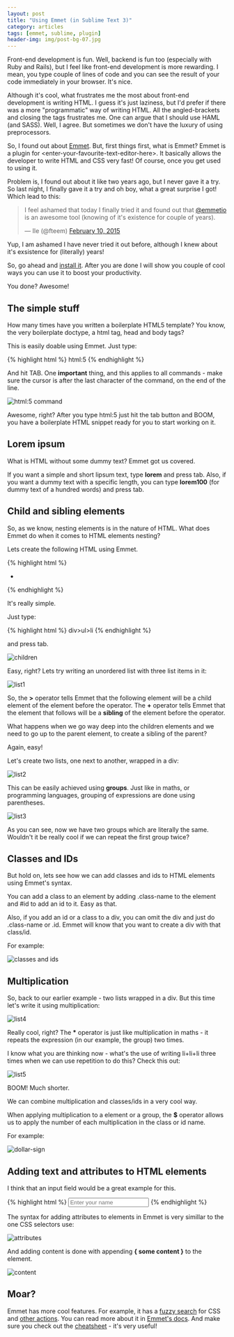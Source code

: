 ```yaml
---
layout: post
title: "Using Emmet (in Sublime Text 3)"
category: articles
tags: [emmet, sublime, plugin]
header-img: img/post-bg-07.jpg
---
```


Front-end development is fun. Well, backend is fun too (especially with Ruby and Rails), but I feel like
front-end development is more rewarding. I mean, you type couple of lines of code and you can see the result of
your code immediately in your browser. It's nice.

Although it's cool, what frustrates me the most about front-end development is writing HTML.
I guess it's just laziness, but I'd prefer if there was a more "programmatic" way of writing HTML.
All the angled-brackets and closing the tags frustrates me. One can argue that I should use HAML (and SASS). Well, I agree. But sometimes we don't have the luxury of using preprocessors.

So, I found out about [Emmet](http://emmet.io).
But, first things first, what is Emmet?
Emmet is a plugin for \<enter-your-favourite-text-editor-here\>.
It basically allows the developer to write HTML and CSS very fast!
Of course, once you get used to using it.

Problem is, I found out about it like two years ago, but I never gave it a try.
So last night, I finally gave it a try and oh boy, what a great surprise I got! Which lead to this:

<blockquote class="twitter-tweet" lang="en"><p>I feel ashamed that today I finally tried it and found out that <a href="https://twitter.com/emmetio">@emmetio</a> is an awesome tool (knowing of it&#39;s existence for couple of years).</p>&mdash; Ile (@fteem) <a href="https://twitter.com/fteem/status/564948599512264704">February 10, 2015</a></blockquote>
<script async src="//platform.twitter.com/widgets.js" charset="utf-8"></script>

Yup, I am ashamed I have never tried it out before, although I knew about it's exsistence
for (literally) years!

So, go ahead and [install it](http://emmet.io/download/).
After you are done I will show you couple of cool ways you can use it to boost your productivity.

You done? Awesome!

## The simple stuff

How many times have you written a boilerplate HTML5 template?
You know, the very boilerplate doctype, a html tag, head and body tags?

This is easily doable using Emmet. Just type:

{% highlight html %}
html:5
{% endhighlight %}

And hit TAB. One **important** thing, and this applies to all commands - make sure
the cursor is after the last character of the command, on the end of the line.

![html:5 command](http://i.imgur.com/nhlDnqd.gif)

Awesome, right? After you type html:5 just hit the tab button and BOOM, you have a boilerplate HTML snippet
ready for you to start working on it.

## Lorem ipsum
What is HTML without some dummy text? Emmet got us covered.

If you want a simple and short lipsum text, type **lorem** and press tab.
Also, if you want a dummy text with a specific length, you can type **lorem100**
(for dummy text of a hundred words) and press tab.

## Child and sibling elements

So, as we know, nesting elements is in the nature of HTML. What does Emmet do when
it comes to HTML elements nesting?

Lets create the following HTML using Emmet.

{% highlight html %}
<div>
  <ul>
    <li></li>
  </ul>
</div>
{% endhighlight %}

It's really simple.

Just type:

{% highlight html %}
div>ul>li
{% endhighlight %}

and press tab.

![children](http://i.imgur.com/V2jLGhS.gif)

Easy, right? Lets try writing an unordered list with three list items in it:

![list1](http://i.imgur.com/1rBW9V6.gif)

So, the **>** operator tells Emmet that the following element will be a child element of the element before the operator.
The **+** operator tells Emmet that the element that follows will be a **sibling** of the element before the operator.

What happens when we go way deep into the children elements and we need to go up to the parent element,
to create a sibling of the parent?

Again, easy!

Let's create two lists, one next to another, wrapped in a div:

![list2](http://i.imgur.com/806uEpX.gif)

This can be easily achieved using **groups**. Just like in maths, or programming languages,
grouping of expressions are done using parentheses.

![list3](http://i.imgur.com/yaayuzs.gif)

As you can see, now we have two groups which are literally the same. Wouldn't it be
really cool if we can repeat the first group twice?

## Classes and IDs

But hold on, lets see how we can add classes and ids to HTML elements using Emmet's syntax.

You can add a class to an element by adding .class-name to the element and #id to add an id to it.
Easy as that.

Also, if you add an id or a class to a div, you can omit the div and just do .class-name or .id.
Emmet will know that you want to create a div with that class/id.

For example:

![classes and ids](http://i.imgur.com/DqofzYn.gif)

## Multiplication

So, back to our earlier example - two lists wrapped in a div. But this time let's write it using multiplication:

![list4](http://i.imgur.com/HOvtU4w.gif)

Really cool, right? The **\*** operator is just like multiplication in maths - it repeats the
expression (in our example, the group) two times.

I know what you are thinking now - what's the use of writing li+li+li three times when we can
use repetition to do this? Check this out:

![list5](http://i.imgur.com/e5kbczo.gif)

BOOM! Much shorter.

We can combine multiplication and classes/ids in a very cool way.

When applying multiplication to a element or a group, the **$** operator allows
us to apply the number of each multiplication in the class or id name.

For example:

![dollar-sign](http://i.imgur.com/WGSQIFG.gif)

## Adding text and attributes to HTML elements

I think that an input field would be a great example for this.

{% highlight html %}
  <input type="text" placeholder="Enter your name" />
{% endhighlight %}

The syntax for adding attributes to elements in Emmet is very simillar to the one CSS selectors use:

![attributes](http://i.imgur.com/tUsmBkm.gif)

And adding content is done with appending **{ some content }** to the element.

![content](http://i.imgur.com/EhedIG9.gif)

## Moar?

Emmet has more cool features. For example, it has a [fuzzy search](http://docs.emmet.io/css-abbreviations/fuzzy-search/)
for CSS and [other actions](http://docs.emmet.io/actions/).
You can read more about it in [Emmet's docs](http://docs.emmet.io/). And make sure
you check out the [cheatsheet](http://docs.emmet.io/cheat-sheet/) - it's very useful!

